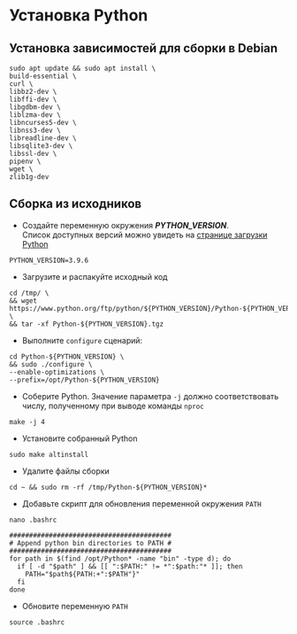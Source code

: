 # Установка Python
## Установка зависимостей для сборки в Debian
```
sudo apt update && sudo apt install \
build-essential \
curl \
libbz2-dev \
libffi-dev \
libgdbm-dev \
liblzma-dev \
libncurses5-dev \
libnss3-dev \
libreadline-dev \
libsqlite3-dev \
libssl-dev \
pipenv \
wget \
zlib1g-dev
```

## Сборка из исходников
* Создайте переменную окружения ***PYTHON_VERSION***. <br>Cписок доступных версий можно увидеть на [странице загрузки Python](https://www.python.org/downloads/source/)
```
PYTHON_VERSION=3.9.6
```
* Загрузите и распакуйте исходный код
```
cd /tmp/ \
&& wget https://www.python.org/ftp/python/${PYTHON_VERSION}/Python-${PYTHON_VERSION}.tgz \
&& tar -xf Python-${PYTHON_VERSION}.tgz
```
* Выполните `configure` сценарий:
```
cd Python-${PYTHON_VERSION} \
&& sudo ./configure \
--enable-optimizations \
--prefix=/opt/Python-${PYTHON_VERSION} 
```
* Соберите Python. Значение параметра `-j` должно соответствовать числу, полученному при выводе команды `nproc`
```
make -j 4
```
* Установите собранный Python
```
sudo make altinstall
```

* Удалите файлы сборки
```
cd ~ && sudo rm -rf /tmp/Python-${PYTHON_VERSION}*
```

* Добавьте скрипт для обновления переменной окружения `PATH`
```
nano .bashrc
```
```
#########################################
# Append python bin directories to PATH #
#########################################
for path in $(find /opt/Python* -name "bin" -type d); do
  if [ -d "$path" ] && [[ ":$PATH:" != *":$path:"* ]]; then
    PATH="$path${PATH:+":$PATH"}"
  fi
done
```
* Обновите переменную `PATH`
```
source .bashrc
```